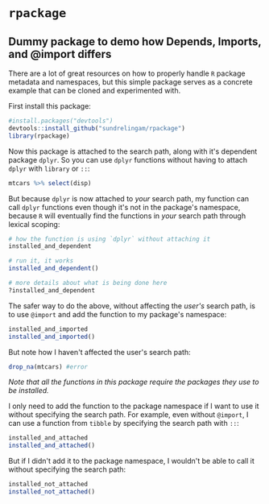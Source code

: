 # `rpackage`
## Dummy package to demo how Depends, Imports, and @import differs

There are a lot of great resources on how to properly handle `R` package metadata and namespaces, but this simple package serves as a concrete example that can be cloned and experimented with.

First install this package:
```r
#install.packages("devtools")
devtools::install_github("sundrelingam/rpackage")
library(rpackage)
```

Now this package is attached to the search path, along with it's dependent package `dplyr`. So you can use `dplyr` functions without having to attach `dplyr` with `library` or `::`:
```r
mtcars %>% select(disp)
```

But because `dplyr` is now attached to *your* search path, my function can call `dplyr` functions even though it's not in the package's namespace, because `R` will eventually find the functions in *your* search path through lexical scoping:
```r
# how the function is using `dplyr` without attaching it
installed_and_dependent

# run it, it works
installed_and_dependent()

# more details about what is being done here
?installed_and_dependent
```

The safer way to do the above, without affecting the *user's* search path, is to use `@import` and add the function to my package's namespace:
```r
installed_and_imported
installed_and_imported()
```

But note how I haven't affected the user's search path:
```r
drop_na(mtcars) #error
```

*Note that all the functions in this package require the packages they use to be installed.*

I only need to add the function to the package namespace if I want to use it without specifying the search path. For example, even without `@import`, I can use a function from `tibble` by specifying the search path with `::`:
```r
installed_and_attached
installed_and_attached()
```

But if I didn't add it to the package namespace, I wouldn't be able to call it without specifying the search path:
```r
installed_not_attached
installed_not_attached()
```
